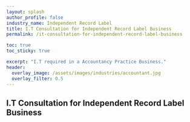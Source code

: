 ```yaml
---
layout: splash 
author_profile: false 
industry_name: Independent Record Label
title: I.T Consultation for Independent Record Label Business
permalink: /it-consultation-for-independent-record-label-business

toc: true
toc_sticky: true

excerpt: "I.T required in a Accountancy Practice Business."
header:
  overlay_image: /assets/images/industries/accountant.jpg
  overlay_filter: 0.5 
---
```


## I.T Consultation for Independent Record Label Business